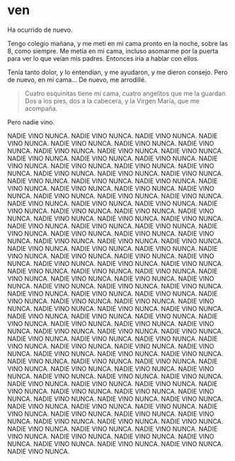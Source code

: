 # ven

Ha ocurrido de nuevo.

Tengo colegio mañana, y me metí en mi cama
pronto en la noche, sobre las 8, como siempre.
Me metía en mi cama, incluso asomarme
por la puerta para ver lo que veían mis padres.
Entonces iría a hablar con ellos.

Tenía tanto dolor, y lo entendían,
y me ayudaron,
y me dieron consejo.
Pero de nuevo, en mi cama…
De nuevo, me arrodillé.

> Cuatro esquinitas tiene mi cama,
> cuatro angelitos que me la guardan.
> Dos a los pies,
> dos a la cabecera,
> y la Virgen María, que me acompaña.

Pero nadie vino.

NADIE VINO NUNCA. NADIE VINO NUNCA. NADIE VINO NUNCA. NADIE VINO NUNCA. NADIE VINO NUNCA. NADIE VINO NUNCA. NADIE VINO NUNCA. NADIE VINO NUNCA. NADIE VINO NUNCA. NADIE VINO NUNCA. NADIE VINO NUNCA. NADIE VINO NUNCA. NADIE VINO NUNCA. NADIE VINO NUNCA. NADIE VINO NUNCA. NADIE VINO NUNCA. NADIE VINO NUNCA. NADIE VINO NUNCA. NADIE VINO NUNCA. NADIE VINO NUNCA. NADIE VINO NUNCA. NADIE VINO NUNCA. NADIE VINO NUNCA. NADIE VINO NUNCA. NADIE VINO NUNCA. NADIE VINO NUNCA. NADIE VINO NUNCA. NADIE VINO NUNCA. NADIE VINO NUNCA. NADIE VINO NUNCA. NADIE VINO NUNCA. NADIE VINO NUNCA. NADIE VINO NUNCA. NADIE VINO NUNCA. NADIE VINO NUNCA. NADIE VINO NUNCA. NADIE VINO NUNCA. NADIE VINO NUNCA. NADIE VINO NUNCA. NADIE VINO NUNCA. NADIE VINO NUNCA. NADIE VINO NUNCA. NADIE VINO NUNCA. NADIE VINO NUNCA. NADIE VINO NUNCA. NADIE VINO NUNCA. NADIE VINO NUNCA. NADIE VINO NUNCA. NADIE VINO NUNCA. NADIE VINO NUNCA. NADIE VINO NUNCA. NADIE VINO NUNCA. NADIE VINO NUNCA. NADIE VINO NUNCA. NADIE VINO NUNCA. NADIE VINO NUNCA. NADIE VINO NUNCA. NADIE VINO NUNCA. NADIE VINO NUNCA. NADIE VINO NUNCA. NADIE VINO NUNCA. NADIE VINO NUNCA. NADIE VINO NUNCA. NADIE VINO NUNCA. NADIE VINO NUNCA. NADIE VINO NUNCA. NADIE VINO NUNCA. NADIE VINO NUNCA. NADIE VINO NUNCA. NADIE VINO NUNCA. NADIE VINO NUNCA. NADIE VINO NUNCA. NADIE VINO NUNCA. NADIE VINO NUNCA. NADIE VINO NUNCA. NADIE VINO NUNCA. NADIE VINO NUNCA. NADIE VINO NUNCA. NADIE VINO NUNCA. NADIE VINO NUNCA. NADIE VINO NUNCA. NADIE VINO NUNCA. NADIE VINO NUNCA. NADIE VINO NUNCA. NADIE VINO NUNCA. NADIE VINO NUNCA. NADIE VINO NUNCA. NADIE VINO NUNCA. NADIE VINO NUNCA. NADIE VINO NUNCA. NADIE VINO NUNCA. NADIE VINO NUNCA. NADIE VINO NUNCA. NADIE VINO NUNCA. NADIE VINO NUNCA. NADIE VINO NUNCA. NADIE VINO NUNCA. NADIE VINO NUNCA. NADIE VINO NUNCA. NADIE VINO NUNCA. NADIE VINO NUNCA. NADIE VINO NUNCA. NADIE VINO NUNCA. NADIE VINO NUNCA. NADIE VINO NUNCA. NADIE VINO NUNCA. NADIE VINO NUNCA. NADIE VINO NUNCA. NADIE VINO NUNCA. NADIE VINO NUNCA. NADIE VINO NUNCA. NADIE VINO NUNCA. NADIE VINO NUNCA. NADIE VINO NUNCA. NADIE VINO NUNCA. NADIE VINO NUNCA. NADIE VINO NUNCA. NADIE VINO NUNCA. NADIE VINO NUNCA. NADIE VINO NUNCA. NADIE VINO NUNCA. NADIE VINO NUNCA. NADIE VINO NUNCA. NADIE VINO NUNCA. NADIE VINO NUNCA. NADIE VINO NUNCA. NADIE VINO NUNCA. NADIE VINO NUNCA. NADIE VINO NUNCA. NADIE VINO NUNCA. NADIE VINO NUNCA. NADIE VINO NUNCA. NADIE VINO NUNCA. NADIE VINO NUNCA. NADIE VINO NUNCA. NADIE VINO NUNCA. NADIE VINO NUNCA. NADIE VINO NUNCA. NADIE VINO NUNCA. NADIE VINO NUNCA. NADIE VINO NUNCA. 